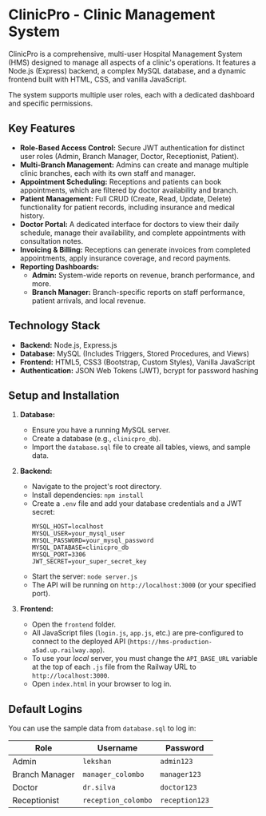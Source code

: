 # ClinicPro - Clinic Management System

ClinicPro is a comprehensive, multi-user Hospital Management System (HMS) designed to manage all aspects of a clinic's operations. It features a Node.js (Express) backend, a complex MySQL database, and a dynamic frontend built with HTML, CSS, and vanilla JavaScript.

The system supports multiple user roles, each with a dedicated dashboard and specific permissions.

## Key Features

* **Role-Based Access Control:** Secure JWT authentication for distinct user roles (Admin, Branch Manager, Doctor, Receptionist, Patient).
* **Multi-Branch Management:** Admins can create and manage multiple clinic branches, each with its own staff and manager.
* **Appointment Scheduling:** Receptions and patients can book appointments, which are filtered by doctor availability and branch.
* **Patient Management:** Full CRUD (Create, Read, Update, Delete) functionality for patient records, including insurance and medical history.
* **Doctor Portal:** A dedicated interface for doctors to view their daily schedule, manage their availability, and complete appointments with consultation notes.
* **Invoicing & Billing:** Receptions can generate invoices from completed appointments, apply insurance coverage, and record payments.
* **Reporting Dashboards:**
    * **Admin:** System-wide reports on revenue, branch performance, and more.
    * **Branch Manager:** Branch-specific reports on staff performance, patient arrivals, and local revenue.

## Technology Stack

* **Backend:** Node.js, Express.js
* **Database:** MySQL (Includes Triggers, Stored Procedures, and Views)
* **Frontend:** HTML5, CSS3 (Bootstrap, Custom Styles), Vanilla JavaScript
* **Authentication:** JSON Web Tokens (JWT), bcrypt for password hashing
  
## Setup and Installation

1.  **Database:**
    * Ensure you have a running MySQL server.
    * Create a database (e.g., `clinicpro_db`).
    * Import the `database.sql` file to create all tables, views, and sample data.

2.  **Backend:**
    * Navigate to the project's root directory.
    * Install dependencies: `npm install`
    * Create a `.env` file and add your database credentials and a JWT secret:
        ```env
        MYSQL_HOST=localhost
        MYSQL_USER=your_mysql_user
        MYSQL_PASSWORD=your_mysql_password
        MYSQL_DATABASE=clinicpro_db
        MYSQL_PORT=3306
        JWT_SECRET=your_super_secret_key
        ```
    * Start the server: `node server.js`
    * The API will be running on `http://localhost:3000` (or your specified port).

3.  **Frontend:**
    * Open the `frontend` folder.
    * All JavaScript files (`login.js`, `app.js`, etc.) are pre-configured to connect to the deployed API (`https://hms-production-a5ad.up.railway.app`).
    * To use your *local* server, you must change the `API_BASE_URL` variable at the top of each `.js` file from the Railway URL to `http://localhost:3000`.
    * Open `index.html` in your browser to log in.

## Default Logins

You can use the sample data from `database.sql` to log in:

| Role | Username | Password |
| --- | --- | --- |
| Admin | `lekshan` | `admin123` |
| Branch Manager | `manager_colombo` | `manager123` |
| Doctor | `dr.silva` | `doctor123` |
| Receptionist | `reception_colombo` | `reception123` |
